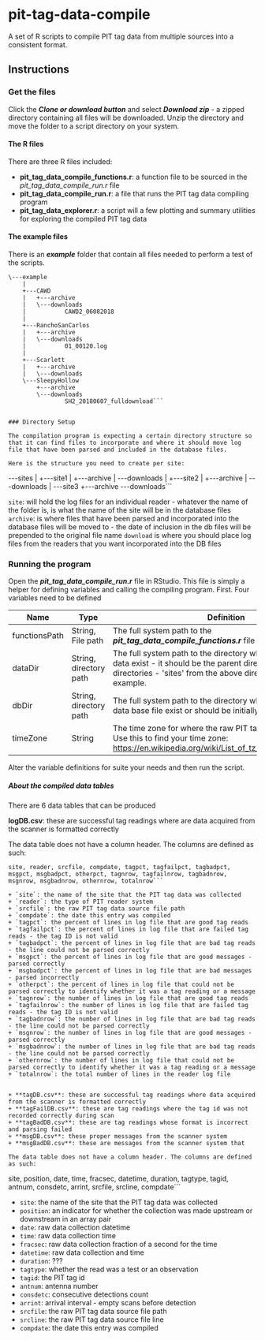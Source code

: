 # pit-tag-data-compile

A set of R scripts to compile PIT tag data from multiple sources into a consistent format.


## Instructions

### Get the files

Click the ***Clone or download button*** and select ***Download zip*** - a zipped directory containing all files will be downloaded.
Unzip the directory and move the folder to a script directory on your system.

#### The R files

There are three R files included:

+ **pit_tag_data_compile_functions.r**: a function file to be sourced in the *pit_tag_data_compile_run.r* file
+ **pit_tag_data_compile_run.r**: a file that runs the PIT tag data compiling program  
+ **pit_tag_data_explorer.r**: a script will a few plotting and summary utilities for exploring the compiled PIT tag data

#### The example files

There is an ***example*** folder that contain all files needed to perform a test of the scripts.

```
\---example
	|
    +---CAWD
    |   +---archive
    |   \---downloads
    |           CAWD2_06082018
    |
    +---RanchoSanCarlos
    |   +---archive
    |   \---downloads
    |           01_00120.log
    |
    +---Scarlett
    |   +---archive
    |   \---downloads
    \---SleepyHollow
        +---archive
        \---downloads
                SH2_20180607_fulldownload```


### Directory Setup

The compilation program is expecting a certain directory structure so that it can find files to incorporate and where it should move log file that have been parsed and included in the database files.

Here is the structure you need to create per site:

```
\---sites
	|
    +---site1
    |   +---archive
    |   \---downloads
    |
    +---site2
    |   +---archive
    |   \---downloads
	|
	\---site3
        +---archive
        \---downloads```

`site`: will hold the log files for an individual reader - whatever the name of the folder is, is what the name of the site will be in the database files
`archive`: is where files that have been parsed and incorporated into the database files will be moved to - the date of inclusion in the db files will be prepended to the original file name
`download` is where you should place log files from the readers that you want incorporated into the DB files


### Running the program

Open the ***pit_tag_data_compile_run.r*** file in RStudio. This file is simply a helper for defining variables and 
calling the compiling program. First. Four variables need to be defined 

| Name | Type | Definition
| - | - | - |
| functionsPath | String, File path | The full system path to the ***pit_tag_data_compile_functions.r*** file
| dataDir | String, directory path | The full system path to the directory where the source log data exist - it should be the parent directory to all the site directories - 'sites' from the above directory structure example.
| dbDir | String, directory path | The full system path to the directory where the compiled log data base file exist or should be initially written to
| timeZone | String | The time zone for where the raw PIT tag data was collected. Use this to find your time zone: https://en.wikipedia.org/wiki/List_of_tz_database_time_zones

Alter the variable definitions for suite your needs and then run the script.




##### About the compiled data tables

There are 6 data tables that can be produced

**logDB.csv**: these are successful tag readings where are data acquired from the scanner is formatted correctly

The data table does not have a column header. The columns are defined as such:

```
site, reader, srcfile, compdate, tagpct, tagfailpct, tagbadpct, msgpct, msgbadpct, otherpct, tagnrow, tagfailnrow, tagbadnrow, msgnrow, msgbadnrow, othernrow, totalnrow```

+ `site`: the name of the site that the PIT tag data was collected
+ `reader`: the type of PIT reader system
+ `srcfile`: the raw PIT tag data source file path
+ `compdate`: the date this entry was compiled
+ `tagpct`: the percent of lines in log file that are good tag reads
+ `tagfailpct`: the percent of lines in log file that are failed tag reads - the tag ID is not valid
+ `tagbadpct`: the percent of lines in log file that are bad tag reads - the line could not be parsed correctly
+ `msgpct`: the percent of lines in log file that are good messages - parsed correctly
+ `msgbadpct`: the percent of lines in log file that are bad messages - parsed incorrectly
+ `otherpct`: the percent of lines in log file that could not be parsed correctly to identify whether it was a tag reading or a message
+ `tagnrow`: the number of lines in log file that are good tag reads
+ `tagfailnrow`: the number of lines in log file that are failed tag reads - the tag ID is not valid
+ `tagbadnrow`: the number of lines in log file that are bad tag reads - the line could not be parsed correctly
+ `msgnrow`: the number of lines in log file that are good messages - parsed correctly
+ `msgbadnrow`: the number of lines in log file that are bad tag reads - the line could not be parsed correctly
+ `othernrow`: the number of lines in log file that could not be parsed correctly to identify whether it was a tag reading or a message
+ `totalnrow`: the total number of lines in the reader log file
 
 
+ **tagDB.csv**: these are successful tag readings where data acquired from the scanner is formatted correctly
+ **tagFailDB.csv**: these are tag readings where the tag id was not recorded correctly during scan
+ **tagBadDB.csv**: these are tag readings whose format is incorrect and parsing failed
+ **msgDB.csv**: these proper messages from the scanner system
+ **msgBadDB.csv**: these are messages from the scanner system that 

The data table does not have a column header. The columns are defined as such:

```
site, position, date, time, fracsec, datetime, duration, tagtype, tagid, antnum, consdetc, arrint, srcfile, srcline, compdate```

+ `site`: the name of the site that the PIT tag data was collected
+ `position`: an indicator for whether the collection was made upstream or downstream in an array pair
+ `date`: raw data collection datetime
+ `time`: raw data collection time
+ `fracsec`: raw data collection fraction of a second for the time
+ `datetime`: raw data collection and time
+ `duration`: ???
+ `tagtype`: whether the read was a test or an observation
+ `tagid`: the PIT tag id
+ `antnum`: antenna number
+ `consdetc`: consecutive detections count  
+ `arrint`: arrival interval - empty scans before detection
+ `srcfile`: the raw PIT tag data source file path
+ `srcline`: the raw PIT tag data source file line
+ `compdate`: the date this entry was compiled

